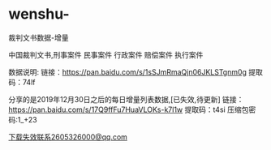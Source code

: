 # wenshu-
裁判文书数据-增量

中国裁判文书,‎刑事案件 民事案件 行政案件 赔偿案件 执行案件

数据说明:
链接：https://pan.baidu.com/s/1sSJmRmaQjn06JKLSTgnm0g 
提取码：74lf

分享的是2019年12月30日之后的每日增量列表数据,[已失效,待更新]
链接：https://pan.baidu.com/s/17Q9ffFu7HuaVLOKs-k7l1w 
提取码：t4si 
压缩包密码:1_+23

下载失效联系2605326000@qq.com

